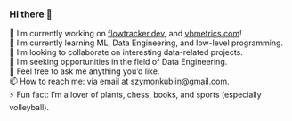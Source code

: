 ### Hi there 👋

<!--
**skublin/skublin** is a ✨ _special_ ✨ repository because its `README.md` (this file) appears on your GitHub profile.
-->

🔭 I’m currently working on [flowtracker.dev](https://flowtracker.dev/), and [vbmetrics.com](https://vbmetrics.com/)!  
🌱 I’m currently learning ML, Data Engineering, and low-level programming.  
👯 I’m looking to collaborate on interesting data-related projects.  
🤔 I’m seeking opportunities in the field of Data Engineering.  
💬 Feel free to ask me anything you’d like.  
📫 How to reach me: via email at [szymonkublin@gmail.com](mailto:szymonkublin@gmail.com).  
⚡ Fun fact: I’m a lover of plants, chess, books, and sports (especially volleyball).

